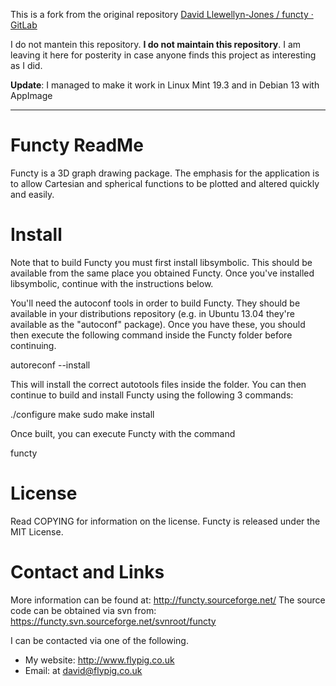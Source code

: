 

This is a fork from the original repository [David Llewellyn-Jones / functy · GitLab](https://gitlab.com/flypig/functy)

I do not mantein this repository. **I do not maintain this repository**. I am leaving it here for posterity in case anyone finds this project as interesting as I did.

**Update**: I managed to make it work in Linux Mint 19.3 and in Debian 13 with AppImage



---

# Functy ReadMe

Functy is a 3D graph drawing package. The emphasis for the application is to allow Cartesian and spherical functions to be plotted and altered quickly and easily.

Install
=======

Note that to build Functy you must first install libsymbolic. This should be available from the same place you obtained Functy. Once you've installed libsymbolic, continue with the instructions below.

You'll need the autoconf tools in order to build Functy. They should be available in your distributions repository (e.g. in Ubuntu 13.04 they're available as the "autoconf" package). Once you have these, you should then execute the following command inside the Functy folder before continuing.

autoreconf --install

This will install the correct autotools files inside the folder. You can then continue to build and install Functy using the following 3 commands:

./configure
make
sudo make install

Once built, you can execute Functy with the command

functy

License
=======

Read COPYING for information on the license. Functy is released under the MIT License.

Contact and Links
=================

More information can be found at: http://functy.sourceforge.net/
The source code can be obtained via svn from: https://functy.svn.sourceforge.net/svnroot/functy

I can be contacted via one of the following.

* My website: http://www.flypig.co.uk
* Email: at david@flypig.co.uk
